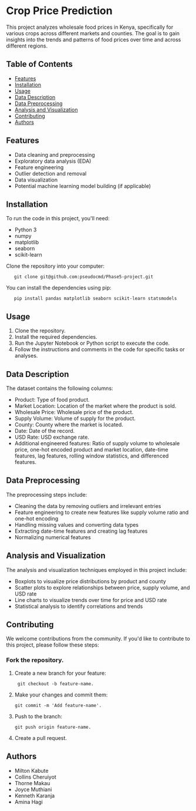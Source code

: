 # Crop Price Prediction 
This project analyzes wholesale food prices in Kenya, specifically for various crops across different markets and counties. The goal is to gain insights into the trends and patterns of food prices over time and across different regions.

## Table of Contents

- [Features](#features)
- [Installation](#installation)
- [Usage](#Usage)
- [Data Description](#Data-Description)
- [Data Preprocessing](#Data-Preprocessing)
- [Analysis and Visualization](#Analysis-and-Visualization)
- [Contributing](#contributing)
- [Authors](#Authors)

## Features
- Data cleaning and preprocessing
- Exploratory data analysis (EDA)
- Feature engineering
- Outlier detection and removal
- Data visualization
- Potential machine learning model building (if applicable)

## Installation
To run the code in this project, you'll need:
- Python 3
- numpy
- matplotlib
- seaborn
- scikit-learn

Clone the repository into your computer:

       git clone git@github.com:pseudocmd/Phase5-project.git

You can install the dependencies using pip:

       pip install pandas matplotlib seaborn scikit-learn statsmodels

## Usage
1. Clone the repository.
2. Install the required dependencies.
3. Run the Jupyter Notebook or Python script to execute the code.
4. Follow the instructions and comments in the code for specific tasks or analyses.

## Data Description
The dataset contains the following columns:

- Product: Type of food product.
- Market Location: Location of the market where the product is sold.
- Wholesale Price: Wholesale price of the product.
- Supply Volume: Volume of supply for the product.
- County: County where the market is located.
- Date: Date of the record.
- USD Rate: USD exchange rate.
- Additional engineered features: Ratio of supply volume to wholesale price, one-hot encoded product and market location, date-time features, lag features, rolling window statistics, and differenced features.


## Data Preprocessing
The preprocessing steps include:

- Cleaning the data by removing outliers and irrelevant entries
- Feature engineering to create new features like supply volume ratio and one-hot encoding
- Handling missing values and converting data types
- Extracting date-time features and creating lag features
- Normalizing numerical features

## Analysis and Visualization
The analysis and visualization techniques employed in this project include:

- Boxplots to visualize price distributions by product and county
- Scatter plots to explore relationships between price, supply volume, and USD rate
- Line charts to visualize trends over time for price and USD rate
- Statistical analysis to identify correlations and trends

## Contributing
We welcome contributions from the community. If you'd like to contribute to this project, please follow these steps:

### Fork the repository.
1. Create a new branch for your feature:

        git checkout -b feature-name.
   
2. Make your changes and commit them:
 
       git commit -m 'Add feature-name'.
3. Push to the branch:
  
       git push origin feature-name.
   
4. Create a pull request.

## Authors
- Milton Kabute
- Collins Cheruiyot
- Thorne Makau
- Joyce Muthiani
- Kenneth Karanja
- Amina Hagi

